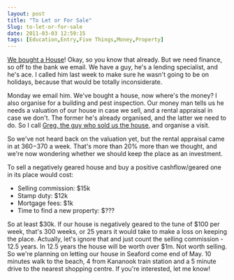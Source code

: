 ```yaml
---
layout: post
title: "To Let or For Sale"
Slug: to-let-or-for-sale
date: 2011-03-03 12:59:15
tags: [Education,Entry,Five Things,Money,Property]
---
```

[We bought a House](/2011/02/27/offer-accepted/)! Okay, so you know that already. But we need finance, so off to the bank we email. We have a guy, he's a lending specialist, and he's ace. I called him last week to make sure he wasn't going to be on holidays, because that would be totally inconsiderate.

Monday we email him. We've bought a house, now where's the money? I also organise for a building and pest inspection. Our money man tells us he needs a valuation of our house in case we sell, and a rental appraisal in case we don't. The former he's already organised, and the latter we need to do. So I call [Greg, the guy who sold us the house](http://www.veitchre.com.au/), and organise a visit.

So we've not heard back on the valuation yet, but the rental appraisal came in at $360-$370 a week. That's more than 20% more than we thought, and we're now wondering whether we should keep the place as an investment.

To sell a negatively geared house and buy a positive cashflow/geared one in its place would cost:

- Selling commission: $15k
- Stamp duty: $12k
- Mortgage fees: $1k
- Time to find a new property: $???

So at least $30k. If our house is negatively geared to the tune of $100 per week, that's 300 weeks, or 25 years it would take to make a loss on keeping the place. Actually, let's ignore that and just count the selling commission - 12.5 years. In 12.5 years the house will be worth over $1m. Not worth selling. So we're planning on letting our house in Seaford come end of May. 10 minutes walk to the beach, 4 from Kananook train station and a 5 minute drive to the nearest shopping centre. If you're interested, let me know!
